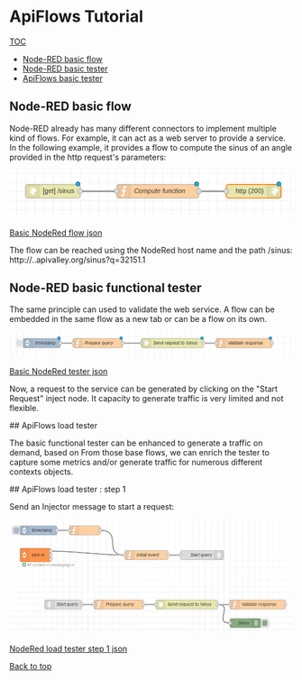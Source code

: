 # ApiFlows Tutorial

[TOC](./README.md#table-of-content) 

* [Node-RED basic flow](#node-red-basic-flow)
* [Node-RED basic tester](#node-red-basic-tester)
* [ApiFlows basic tester](#apiflows-basic-tester)

## Node-RED basic flow

Node-RED already has many different connectors to implement multiple kind of flows. For example, it can act as a web server to provide a service. In the following example, it provides a flow to compute the sinus of an angle provided in the http request's parameters:

![Basic NodeRed flow](images/NodeRedBasicService.png)

[Basic NodeRed flow json](images/NodeRedBasicService.json)

The flow can be reached using the NodeRed host name and the path /sinus:
http://<flowId>.<accountId>.apivalley.org/sinus?q=32151.1

## Node-RED basic functional tester

The same principle can used to validate the web service. A flow can be embedded in the same flow as a new tab or can be a flow on its own. 

![Basic NodeRed tester](images/NodeRedTesterFlow.png)

[Basic NodeRed tester json](images/NodeRedBasicService.json)

Now, a request to the service can be generated by clicking on the "Start Request" inject node. It capacity to generate traffic is very limited and not flexible.

## ApiFlows load tester

The basic functional tester can be enhanced to generate a traffic on demand, based on From those base flows, we can enrich the tester to capture some metrics and/or generate traffic for numerous different contexts objects.

## ApiFlows load tester : step 1

Send an Injector message to start a request:

![NodeRed load tester step 1](images/NodeRedTesterLoadStep1.png)

[NodeRed load tester step 1 json](images/NodeRedTesterLoadStep1.json)


 [Back to top](#apiflows-concepts)